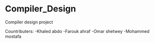 # Compiler_Design
Compiler design project


Countributers:
    -Khaled abdo
    -Farouk ahraf
    -Omar shetwey
    -Mohammed mostafa